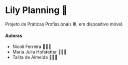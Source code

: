 
# Lily Planning 💐

Projeto de Práticas Profissionais III, em dispositivo móvel.



#### Autoras

- Nicoli Ferreira 🐱‍💻🌸
- Maria Julia Hofstetter 🐱‍💻🌸
- Talita de Almeida 🐱‍💻🌸
